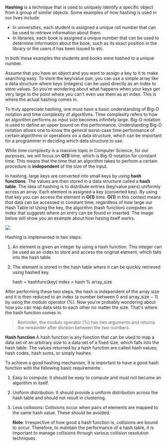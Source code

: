 <!--title={Hash Tables: Hashing and Hash Functions}-->

<!--badges={Algorithms:20}-->

<!--concepts={Hash Tables, Hash Functions}-->

**Hashing** is a technique that is used to uniquely identify a specific object from a group of similar objects. Some examples of how hashing is used in our lives include:

- In universities, each student is assigned a unique roll number that can be used to retrieve information about them.
- In libraries, each book is assigned a unique number that can be used to determine information about the book, such as its exact position in the library or the users it has been issued to etc.

In both these examples the students and books were hashed to a unique number.

Assume that you have an object and you want to assign a key to it to make searching easy. To store the key/value pair, you can use a simple array like a data structure where keys (integers) can be used directly as an index to store values. So you're wondering about what happens when your keys get very large to the point where you can't even use them as an index. This is where the actual hashing comes in.


To truly appreciate hashing, one must have a basic understanding of Big-O notation and time complexity of algorithms. Time complexity refers to how an algorithm performs as input size becomes infinitely large. Big-O notation is used to define an upper bound on this performance. Understanding Big-O notation allows one to know the general worst-case time performance of certain algorithms or operations on a data structure, which can be important for a programmer in deciding which data structure to use. 

While time complexity is a massive topic in Computer Science, for our purposes, we will focus on **O(1)** time, which is Big-O notation for constant time. This means that the time that an algorithm takes to perform a certain procedure is **independent** of the size of the input.

In hashing, large keys are converted into small keys by using **hash functions**. The values are then stored in a data structure called a **hash table**. The idea of hashing is to distribute entries (key/value pairs) uniformly across an array. Each element is assigned a key (converted key). By using that key you can access the element in **O(1)** time. **O(1)** in this context means that data can be accessed in constant time, regardless of how large our Hash Table is! Using the key, the algorithm (hash function) computes an index that suggests where an entry can be found or inserted.
The image below will show you an example about how hasing itself works.

![](https://he-s3.s3.amazonaws.com/media/uploads/0e2c706.png)

Hashing is implemented in two steps:

1. An element is given an integer by using a hash function. This integer can be used as an index to store and access the original element, which falls into the hash table.

2. The element is stored in the hash table where it can be quickly retrieved using hashed key.

   hash = hashfunc(key)
   index = hash % array_size

After performing these two steps, the hash is independent of the array size and it is then reduced to an index (a number between 0 and array_size − 1) by using the modulo operator (%). Now you're probably wondering about how you can map data sets to each other no matter the size. That's where the hash function comes in.
> Reminder, the modulo operator (%) has two arguments and returns the remainder after division between the two numbers.

**Hash function**
A hash function is any function that can be used to map a data set of an arbitrary size to a data set of a fixed size, which falls into the hash table. The values returned by a hash function are called hash values, hash codes, hash sums, or simply hashes.

To achieve a good hashing mechanism, It is important to have a good hash function with the following basic requirements:

1. Easy to compute: It should be easy to compute and must not become an algorithm in itself.

2. Uniform distribution: It should provide a uniform distribution across the hash table and should not result in clustering.

3. Less collisions: Collisions occur when pairs of elements are mapped to the same hash value. These should be avoided.

   **Note**: Irrespective of how good a hash function is, collisions are bound to occur. Therefore, to maintain the performance of a hash table, it is important to manage collisions through various collision resolution techniques.
